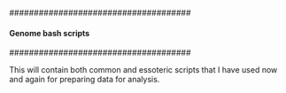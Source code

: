 #####################################
####    Genome bash scripts     #####
#####################################

This will contain both common and essoteric scripts that I have used now and again for preparing data for analysis.

